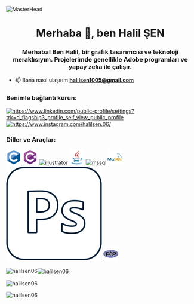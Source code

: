 ![MasterHead](https://media.licdn.com/dms/image/v2/D4D16AQGb9gceDZ8IoA/profile-displaybackgroundimage-shrink_350_1400/B4DZWHuAjKHYAc-/0/1741738741224?e=1747872000&v=beta&t=FKAu7yjvu9mbLxzE6iXuUwmqGbDOER9chwb83G4KkQg)

<h1 align="center">Merhaba 👋, ben Halil ŞEN</h1>
<h3 align="center">Merhaba! Ben Halil, bir grafik tasarımcısı ve teknoloji meraklısıyım. Projelerimde genellikle Adobe programları ve yapay zeka ile çalışır.</h3>



- 📫 Bana nasıl ulaşırım **halilsen1005@gmail.com**

<h3 align = "left">Benimle bağlantı kurun:</h3>
<p align = "left">
<a href = "https://www.linkedin.com/public-profile/settings?trk=d_flagship3_profile_self_view_public_profile" target = "blank"><img align = "center" src="https://raw.githubusercontent.com/rahuldkjain/github-profile-readme-generator/master/src/images/icons/Social/linked-in-alt.svg" alt="https://www.linkedin.com/public-profile/settings?trk=d_flagship3_profile_self_view_public_profile" height="30" width="40" /></a>
<a href="https://www.instagram.com/halilsen.06/" target="blank"><img align="center" src="https://raw.githubusercontent.com/rahuldkjain/github-profile-readme-generator/master/src/images/icons/Social/instagram.svg" alt="https://www.instagram.com/halilsen.06/" height="30" width="40" /></a>
</p>

<h3 align="left">Diller ve Araçlar:</h3>
<p align="left"> <a href="https://www.cprogramming.com/" target="_blank" rel="noreferrer"> <img src="https://raw.githubusercontent.com/devicons/devicon/master/icons/c/c-original.svg" alt="c" width="40" height="40"/> </a> 
<a href="https://www.w3schools.com/cs/" target="_blank" rel="noreferrer"> <img src="https://raw.githubusercontent.com/devicons/devicon/master/icons/csharp/csharp-original.svg" alt="csharp" width="40" height="40"/> </a>
<a href="https://www.adobe.com/tr/urunler/illustrator.html" target="_blank" rel="noreferrer"> <img src="https://www.vectorlogo.zone/logos/adobe_illustrator/adobe_illustrator-icon.svg" alt="illustrator" width="40" height="40"/>
</a> <a href="https://www.java.com" target="_blank" rel="noreferrer"> <img src="https://raw.githubusercontent.com/devicons/devicon/master/icons/java/java-original.svg" alt="java" width="40" height="40"/>
</a> <a href="https://www.microsoft.com/en-us/sql-server" target="_blank" rel="noreferrer"> <img src="https://www.svgrepo.com/show/303229/microsoft-sql-server-logo.svg" alt="mssql" width="40" yükseklik="40"/>
</a> <a href="https://www.mysql.com/" target="_blank" rel="noreferrer"> <img src="https://raw.githubusercontent.com/devicons/devicon/master/icons/mysql/mysql-original-wordmark.svg" alt="mysql" width="40" height="40"/>
</a> <a href="https://www.photoshop.com/tr" target="_blank" rel="noreferrer"> <img src="https://raw.githubusercontent.com/devicons/devicon/master/icons/photoshop/photoshop-line.svg" alt="photoshop" genişlik="40" yükseklik="40"/>
</a> <a href="https://www.php.net" target="_blank" rel="noreferrer"> <img src="https://raw.githubusercontent.com/devicons/devicon/master/icons/php/php-original.svg" alt="php" width="40" height="40"/>
</a> </p>

<p><img align="left" src="https://github-readme-stats.vercel.app/api/top-langs?username=halilsen06&show_icons=true&locale=tr&layout=compact" alt="halilsen06" /></p>

<p> <img align="center" src="https://github-readme-stats.vercel.app/api?username=halilsen06&show_icons=true&locale=tr" alt="halilsen06" /></p>

<p><img align="center" src="https://github-readme-streak-stats.herokuapp.com/?user=halilsen06&" alt="halilsen06" /></p>

<p align="left"> <img src="https://komarev.com/ghpvc/?username=halilsen06&label=Profile%20views&color=0e75b6&style=flat" alt="halilsen06" /> </p>
